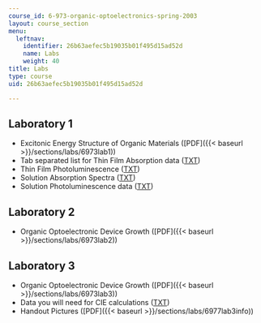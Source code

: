 ```yaml
---
course_id: 6-973-organic-optoelectronics-spring-2003
layout: course_section
menu:
  leftnav:
    identifier: 26b63aefec5b19035b01f495d15ad52d
    name: Labs
    weight: 40
title: Labs
type: course
uid: 26b63aefec5b19035b01f495d15ad52d

---
```


Laboratory 1
------------

*   Excitonic Energy Structure of Organic Materials ([PDF]({{< baseurl >}}/sections/labs/6973lab1))
*   Tab separated list for Thin Film Absorption data ([TXT](/courses/electrical-engineering-and-computer-science/6-973-organic-optoelectronics-spring-2003/labs/filmAbs.TXT))
*   Thin Film Photoluminescence ([TXT](/courses/electrical-engineering-and-computer-science/6-973-organic-optoelectronics-spring-2003/labs/filmPL.TXT))
*   Solution Absorption Spectra ([TXT](/courses/electrical-engineering-and-computer-science/6-973-organic-optoelectronics-spring-2003/labs/solAbs.TXT))
*   Solution Photoluminescence data ([TXT](/courses/electrical-engineering-and-computer-science/6-973-organic-optoelectronics-spring-2003/labs/solPL.TXT))

Laboratory 2
------------

*   Organic Optoelectronic Device Growth ([PDF]({{< baseurl >}}/sections/labs/6973lab2))

Laboratory 3
------------

*   Organic Optoelectronic Device Growth ([PDF]({{< baseurl >}}/sections/labs/6973lab3))
*   Data you will need for CIE calculations ([TXT](/courses/electrical-engineering-and-computer-science/6-973-organic-optoelectronics-spring-2003/labs/CIE.txt))
*   Handout Pictures ([PDF]({{< baseurl >}}/sections/labs/6977lab3info))